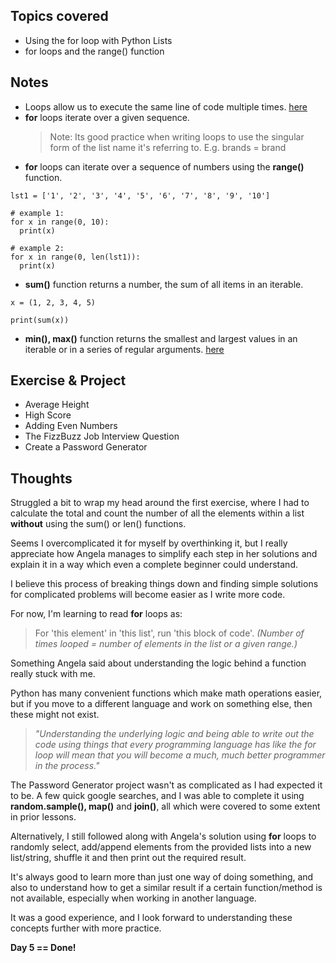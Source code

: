 ## Topics covered

- Using the for loop with Python Lists
- for loops and the range() function

## Notes

- Loops allow us to execute the same line of code multiple times. [here](https://www.learnpython.org/en/Loops)
- **for** loops iterate over a given sequence.
  > Note: Its good practice when writing loops to use the singular form of the list name it's referring to. E.g. brands = brand
- **for** loops can iterate over a sequence of numbers using the **range()** function.

```
lst1 = ['1', '2', '3', '4', '5', '6', '7', '8', '9', '10']

# example 1:
for x in range(0, 10):
  print(x)

# example 2:
for x in range(0, len(lst1)):
  print(x)
```

- **sum()** function returns a number, the sum of all items in an iterable.

```
x = (1, 2, 3, 4, 5)

print(sum(x))
```

- **min(), max()** function returns the smallest and largest values in an iterable or in a series of regular arguments. [here](https://realpython.com/python-min-and-max/)

## Exercise & Project

- Average Height
- High Score
- Adding Even Numbers
- The FizzBuzz Job Interview Question
- Create a Password Generator

## Thoughts

Struggled a bit to wrap my head around the first exercise, where I had to calculate the total and count the number of all the elements within a list **without** using the sum() or len() functions.

Seems I overcomplicated it for myself by overthinking it, but I really appreciate how Angela manages to simplify each step in her solutions and explain it in a way which even a complete beginner could understand.

I believe this process of breaking things down and finding simple solutions for complicated problems will become easier as I write more code.

For now, I'm learning to read **for** loops as:

> For 'this element' in 'this list', run 'this block of code'. _(Number of times looped = number of elements in the list or a given range.)_

Something Angela said about understanding the logic behind a function really stuck with me.

Python has many convenient functions which make math operations easier, but if you move to a different language and work on something else, then these might not exist.

> _"Understanding the underlying logic and being able to write out the code using things that every programming language has like the for loop will mean that you will become a much, much better programmer in the process."_

The Password Generator project wasn't as complicated as I had expected it to be. A few quick google searches, and I was able to complete it using **random.sample(), map()** and **join()**, all which were covered to some extent in prior lessons.

Alternatively, I still followed along with Angela's solution using **for** loops to randomly select, add/append elements from the provided lists into a new list/string, shuffle it and then print out the required result.

It's always good to learn more than just one way of doing something, and also to understand how to get a similar result if a certain function/method is not available, especially when working in another language.

It was a good experience, and I look forward to understanding these concepts further with more practice.

**Day 5 == Done!**
